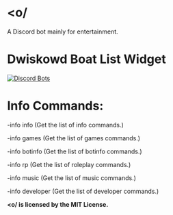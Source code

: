 # <o/

A Discord bot mainly for entertainment.


# Dwiskowd Boat List Widget
<a href="https://discordbots.org/bot/364399994242859008">
  <img src="https://discordbots.org/api/widget/364399994242859008.png" alt="Discord Bots" />
</a>

<h1>Info Commands:</h1>
<p>-info info (Get the list of info commands.)</p>
<p>-info games (Get the list of games commands.)</p>
<p>-info botinfo (Get the list of botinfo commands.)</p>
<p>-info rp (Get the list of roleplay commands.)</p>
<p>-info music (Get the list of music commands.)</p>
<p>-info developer (Get the list of developer commands.)</p>

<strong>&lt;o/ is licensed by the MIT License.</strong>
